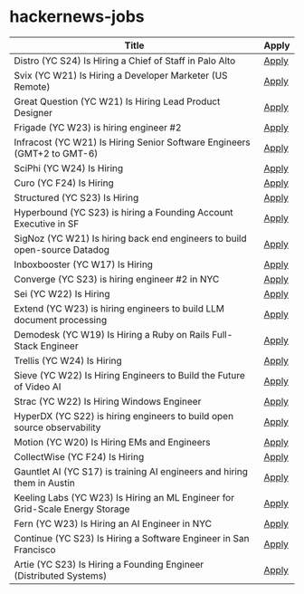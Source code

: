 # hackernews-jobs

<!-- table start -->

| Title | Apply |
|-------|-----|
| Distro (YC S24) Is Hiring a Chief of Staff in Palo Alto | [Apply](https://www.ycombinator.com/companies/distro/jobs/VrBerJw-chief-of-staff) |
| Svix (YC W21) Is Hiring a Developer Marketer (US Remote) | [Apply](https://www.svix.com/careers/) |
| Great Question (YC W21) Is Hiring Lead Product Designer | [Apply](https://www.ycombinator.com/companies/great-question/jobs/T5RTrue-lead-product-designer) |
| Frigade (YC W23) is hiring engineer #2 | [Apply](https://www.ycombinator.com/companies/frigade/jobs/KUwAluN-senior-full-stack-engineer) |
| Infracost (YC W21) Is Hiring Senior Software Engineers (GMT+2 to GMT-6) | [Apply](https://infracost.notion.site/Join-the-team-6512e4f4a89d4fc5b7a112583c0a1c3c) |
| SciPhi (YC W24) Is Hiring | [Apply](https://www.ycombinator.com/companies/sciphi/jobs/CVYWWpl-founding-ai-research-engineer) |
| Curo (YC F24) Is Hiring | [Apply](https://www.ycombinator.com/companies/curo/jobs/s7a36qb-associate-marketplace-supply) |
| Structured (YC S23) Is Hiring | [Apply](https://www.ycombinator.com/companies/structured/jobs/QsFSDNJ-founding-engineer) |
| Hyperbound (YC S23) is hiring a Founding Account Executive in SF | [Apply](https://www.ycombinator.com/companies/hyperbound/jobs/c3NkW7d-founding-full-cycle-account-executive-in-sf) |
| SigNoz (YC W21) Is hiring back end engineers to build open-source Datadog | [Apply](https://www.linkedin.com/posts/pranay01_inviting-backend-engineers-interested-activity-7275015683980075008-CzV9) |
| Inboxbooster (YC W17) Is Hiring | [Apply](https://www.ycombinator.com/companies/inboxbooster/jobs/ci7Hwk0-jvm-bytecode-engineer-full-remote) |
| Converge (YC S23) is hiring engineer #2 in NYC | [Apply](https://jobs.gem.com/converge/am9icG9zdDreA6I3WJ4ZJ1Yx_WHS5zKP) |
| Sei (YC W22) Is Hiring | [Apply](https://www.ycombinator.com/companies/sei/jobs/LeAtLYf-full-stack-engineer-typescript-react-gen-ai) |
| Extend (YC W23) is hiring engineers to build LLM document processing | [Apply](https://jobs.ashbyhq.com/extend/9d4d8974-bd9b-432d-84ec-8268e5a8ed37) |
| Demodesk (YC W19) Is Hiring a Ruby on Rails Full-Stack Engineer | [Apply](https://demodesk.com/careers?utm_source=hn) |
| Trellis (YC W24) Is Hiring | [Apply](https://runtrellis.com/) |
| Sieve (YC W22) Is Hiring Engineers to Build the Future of Video AI | [Apply](https://www.sievedata.com/) |
| Strac (YC W22) Is Hiring Windows Engineer | [Apply](https://www.ycombinator.com/companies/strac/jobs/TJHiaL9-senior-endpoint-security-engineer-windows) |
| HyperDX (YC S22) is hiring engineers to build open source observability | [Apply](https://www.ycombinator.com/companies/hyperdx/jobs) |
| Motion (YC W20) Is Hiring EMs and Engineers | [Apply](https://jobs.ashbyhq.com/motion?utm_source=hn) |
| CollectWise (YC F24) Is Hiring | [Apply](https://www.ycombinator.com/companies/collectwise/jobs/miUmVns-founding-engineer) |
| Gauntlet AI (YC S17) is training AI engineers and hiring them in Austin | [Apply](https://gauntletai.com) |
| Keeling Labs (YC W23) Is Hiring an ML Engineer for Grid-Scale Energy Storage | [Apply](https://www.keelinglabs.com/jobs?ashby_jid=81b48fb8-8176-4529-a38d-8fc736ebe2aa) |
| Fern (YC W23) Is Hiring an AI Engineer in NYC | [Apply](https://www.ycombinator.com/companies/fern/jobs/bEL3MoW-ai-engineer) |
| Continue (YC S23) Is Hiring a Software Engineer in San Francisco | [Apply](https://www.ycombinator.com/companies/continue/jobs/smcxRnM-software-engineer) |
| Artie (YC S23) Is Hiring a Founding Engineer (Distributed Systems) | [Apply](https://www.ycombinator.com/companies/artie/jobs/Vz704T1-founding-engineer-distributed-systems) |

<!-- table end -->
